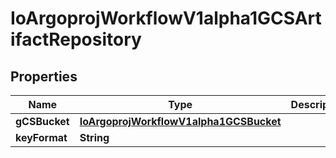 

# IoArgoprojWorkflowV1alpha1GCSArtifactRepository


## Properties

Name | Type | Description | Notes
------------ | ------------- | ------------- | -------------
**gCSBucket** | [**IoArgoprojWorkflowV1alpha1GCSBucket**](IoArgoprojWorkflowV1alpha1GCSBucket.md) |  |  [optional]
**keyFormat** | **String** |  |  [optional]



